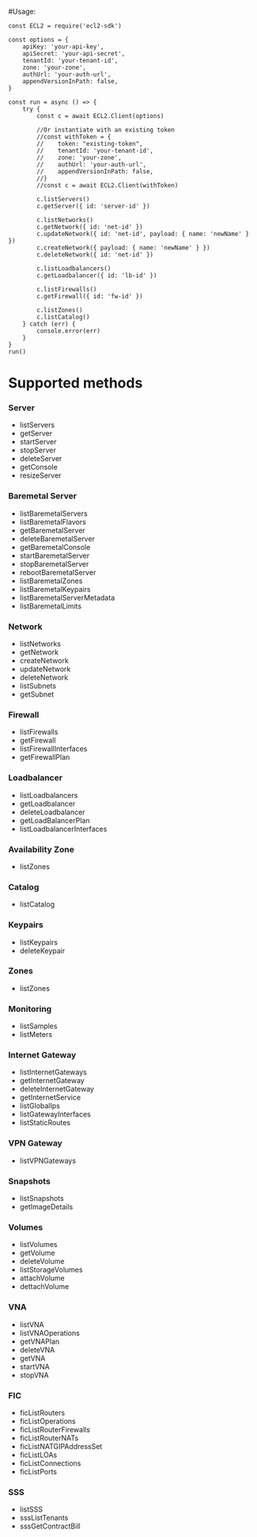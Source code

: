 #Usage:

    const ECL2 = require('ecl2-sdk')

    const options = {
        apiKey: 'your-api-key',
        apiSecret: 'your-api-secret',
        tenantId: 'your-tenant-id',
        zone: 'your-zone',
        authUrl: 'your-auth-url',
        appendVersionInPath: false,
    }

    const run = async () => {
        try {
            const c = await ECL2.Client(options)

            //Or instantiate with an existing token
            //const withToken = {
            //    token: "existing-token",
            //    tenantId: 'your-tenant-id',
            //    zone: 'your-zone',
            //    authUrl: 'your-auth-url',
            //    appendVersionInPath: false,
            //}
            //const c = await ECL2.Client(withToken)

            c.listServers()
            c.getServer({ id: 'server-id' })

            c.listNetworks()
            c.getNetwork({ id: 'net-id' })
            c.updateNetwork({ id: 'net-id', payload: { name: 'newName' } })
            c.createNetwork({ payload: { name: 'newName' } })
            c.deleteNetwork({ id: 'net-id' })

            c.listLoadbalancers()
            c.getLoadbalancer({ id: 'lb-id' })

            c.listFirewalls()
            c.getFirewall({ id: 'fw-id' })

            c.listZones()
            c.listCatalog()
        } catch (err) {
            console.error(err)
        }
    }
    run()

# Supported methods

### Server

-   listServers
-   getServer
-   startServer
-   stopServer
-   deleteServer
-   getConsole
-   resizeServer


### Baremetal Server

-   listBaremetalServers
-   listBaremetalFlavors
-   getBaremetalServer
-   deleteBaremetalServer
-   getBaremetalConsole
-   startBaremetalServer
-   stopBaremetalServer
-   rebootBaremetalServer
-   listBaremetalZones
-   listBaremetalKeypairs
-   listBaremetalServerMetadata
-   listBaremetalLimits

### Network

-   listNetworks
-   getNetwork
-   createNetwork
-   updateNetwork
-   deleteNetwork
-   listSubnets
-   getSubnet


### Firewall

-   listFirewalls
-   getFirewall
-   listFirewallInterfaces
-   getFirewallPlan

### Loadbalancer

-   listLoadbalancers
-   getLoadbalancer
-   deleteLoadbalancer
-   getLoadBalancerPlan
-   listLoadbalancerInterfaces


### Availability Zone

-   listZones


### Catalog

-   listCatalog


### Keypairs

-   listKeypairs
-   deleteKeypair


### Zones

-   listZones


### Monitoring

-   listSamples
-   listMeters


### Internet Gateway

-   listInternetGateways
-   getInternetGateway
-   deleteInternetGateway
-   getInternetService
-   listGlobalIps
-   listGatewayInterfaces
-   listStaticRoutes


### VPN Gateway

-   listVPNGateways


### Snapshots

-   listSnapshots
-   getImageDetails


### Volumes

-   listVolumes
-   getVolume
-   deleteVolume
-   listStorageVolumes
-   attachVolume
-   dettachVolume


### VNA

-   listVNA
-   listVNAOperations
-   getVNAPlan
-   deleteVNA
-   getVNA
-   startVNA
-   stopVNA


### FIC

-   ficListRouters
-   ficListOperations
-   ficListRouterFirewalls
-   ficListRouterNATs
-   ficListNATGIPAddressSet
-   ficListLOAs
-   ficListConnections
-   ficListPorts


### SSS

-   listSSS
-   sssListTenants
-   sssGetContractBill
